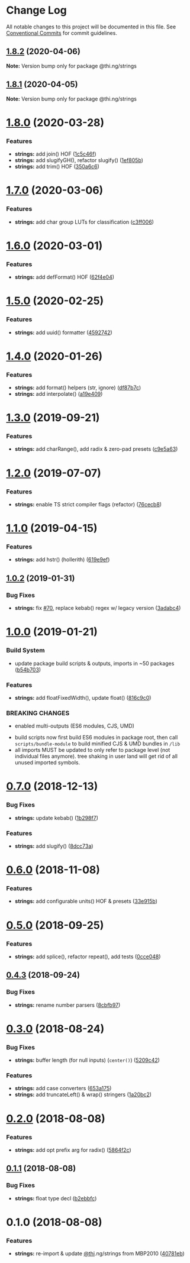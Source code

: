 # Change Log

All notable changes to this project will be documented in this file.
See [Conventional Commits](https://conventionalcommits.org) for commit guidelines.

## [1.8.2](https://github.com/thi-ng/umbrella/compare/@thi.ng/strings@1.8.1...@thi.ng/strings@1.8.2) (2020-04-06)

**Note:** Version bump only for package @thi.ng/strings





## [1.8.1](https://github.com/thi-ng/umbrella/compare/@thi.ng/strings@1.8.0...@thi.ng/strings@1.8.1) (2020-04-05)

**Note:** Version bump only for package @thi.ng/strings





# [1.8.0](https://github.com/thi-ng/umbrella/compare/@thi.ng/strings@1.7.0...@thi.ng/strings@1.8.0) (2020-03-28)


### Features

* **strings:** add join() HOF ([1c5c46f](https://github.com/thi-ng/umbrella/commit/1c5c46f5ac832865266613a6d71024507238b694))
* **strings:** add slugifyGH(), refactor slugify() ([1ef805b](https://github.com/thi-ng/umbrella/commit/1ef805be3f0347751eba6da0122e1277a5b81e21))
* **strings:** add trim() HOF ([350a6c6](https://github.com/thi-ng/umbrella/commit/350a6c6cb010e00f2053fb41eeb0f458ee8fb715))





# [1.7.0](https://github.com/thi-ng/umbrella/compare/@thi.ng/strings@1.6.0...@thi.ng/strings@1.7.0) (2020-03-06)


### Features

* **strings:** add char group LUTs for classification ([c3ff006](https://github.com/thi-ng/umbrella/commit/c3ff006b237bece057f675d62a47d29bab9df413))





# [1.6.0](https://github.com/thi-ng/umbrella/compare/@thi.ng/strings@1.5.2...@thi.ng/strings@1.6.0) (2020-03-01)


### Features

* **strings:** add defFormat() HOF ([62f4e04](https://github.com/thi-ng/umbrella/commit/62f4e04c72e8822930da3f337898dae0ea51f6d0))





# [1.5.0](https://github.com/thi-ng/umbrella/compare/@thi.ng/strings@1.4.0...@thi.ng/strings@1.5.0) (2020-02-25)


### Features

* **strings:** add uuid() formatter ([4592742](https://github.com/thi-ng/umbrella/commit/4592742daad1020aa336e3d819324f4555223160))





# [1.4.0](https://github.com/thi-ng/umbrella/compare/@thi.ng/strings@1.3.3...@thi.ng/strings@1.4.0) (2020-01-26)

### Features

* **strings:** add format() helpers (str, ignore) ([df87b7c](https://github.com/thi-ng/umbrella/commit/df87b7c7f0a1f9fa5b299fe8311fda02f40ab4cd))
* **strings:** add interpolate() ([a19e409](https://github.com/thi-ng/umbrella/commit/a19e4094494a8b4af6c35626e4a99394e0481a4e))

# [1.3.0](https://github.com/thi-ng/umbrella/compare/@thi.ng/strings@1.2.3...@thi.ng/strings@1.3.0) (2019-09-21)

### Features

* **strings:** add charRange(), add radix & zero-pad presets ([c9e5a63](https://github.com/thi-ng/umbrella/commit/c9e5a63))

# [1.2.0](https://github.com/thi-ng/umbrella/compare/@thi.ng/strings@1.1.3...@thi.ng/strings@1.2.0) (2019-07-07)

### Features

* **strings:** enable TS strict compiler flags (refactor) ([76cecb8](https://github.com/thi-ng/umbrella/commit/76cecb8))

# [1.1.0](https://github.com/thi-ng/umbrella/compare/@thi.ng/strings@1.0.7...@thi.ng/strings@1.1.0) (2019-04-15)

### Features

* **strings:** add hstr() (hollerith) ([619e9ef](https://github.com/thi-ng/umbrella/commit/619e9ef))

## [1.0.2](https://github.com/thi-ng/umbrella/compare/@thi.ng/strings@1.0.1...@thi.ng/strings@1.0.2) (2019-01-31)

### Bug Fixes

* **strings:** fix [#70](https://github.com/thi-ng/umbrella/issues/70), replace kebab() regex w/ legacy version ([3adabc4](https://github.com/thi-ng/umbrella/commit/3adabc4))

# [1.0.0](https://github.com/thi-ng/umbrella/compare/@thi.ng/strings@0.7.1...@thi.ng/strings@1.0.0) (2019-01-21)

### Build System

* update package build scripts & outputs, imports in ~50 packages ([b54b703](https://github.com/thi-ng/umbrella/commit/b54b703))

### Features

* **strings:** add floatFixedWidth(), update float() ([816c9c0](https://github.com/thi-ng/umbrella/commit/816c9c0))

### BREAKING CHANGES

* enabled multi-outputs (ES6 modules, CJS, UMD)

- build scripts now first build ES6 modules in package root, then call
  `scripts/bundle-module` to build minified CJS & UMD bundles in `/lib`
- all imports MUST be updated to only refer to package level
  (not individual files anymore). tree shaking in user land will get rid of
  all unused imported symbols.

# [0.7.0](https://github.com/thi-ng/umbrella/compare/@thi.ng/strings@0.6.0...@thi.ng/strings@0.7.0) (2018-12-13)

### Bug Fixes

* **strings:** update kebab() ([1b298f7](https://github.com/thi-ng/umbrella/commit/1b298f7))

### Features

* **strings:** add slugify() ([8dcc73a](https://github.com/thi-ng/umbrella/commit/8dcc73a))

# [0.6.0](https://github.com/thi-ng/umbrella/compare/@thi.ng/strings@0.5.2...@thi.ng/strings@0.6.0) (2018-11-08)

### Features

* **strings:** add configurable units() HOF & presets ([33e915b](https://github.com/thi-ng/umbrella/commit/33e915b))

<a name="0.5.0"></a>
# [0.5.0](https://github.com/thi-ng/umbrella/compare/@thi.ng/strings@0.4.3...@thi.ng/strings@0.5.0) (2018-09-25)

### Features

* **strings:** add splice(), refactor repeat(), add tests ([0cce048](https://github.com/thi-ng/umbrella/commit/0cce048))

<a name="0.4.3"></a>
## [0.4.3](https://github.com/thi-ng/umbrella/compare/@thi.ng/strings@0.4.2...@thi.ng/strings@0.4.3) (2018-09-24)

### Bug Fixes

* **strings:** rename number parsers ([8cbfb97](https://github.com/thi-ng/umbrella/commit/8cbfb97))

<a name="0.3.0"></a>
# [0.3.0](https://github.com/thi-ng/umbrella/compare/@thi.ng/strings@0.2.0...@thi.ng/strings@0.3.0) (2018-08-24)

### Bug Fixes

* **strings:** buffer length (for null inputs) (`center()`) ([5209c42](https://github.com/thi-ng/umbrella/commit/5209c42))

### Features

* **strings:** add case converters ([653a175](https://github.com/thi-ng/umbrella/commit/653a175))
* **strings:** add truncateLeft() & wrap() stringers ([1a20bc2](https://github.com/thi-ng/umbrella/commit/1a20bc2))

<a name="0.2.0"></a>
# [0.2.0](https://github.com/thi-ng/umbrella/compare/@thi.ng/strings@0.1.1...@thi.ng/strings@0.2.0) (2018-08-08)

### Features

* **strings:** add opt prefix arg for radix() ([5864f2c](https://github.com/thi-ng/umbrella/commit/5864f2c))

<a name="0.1.1"></a>
## [0.1.1](https://github.com/thi-ng/umbrella/compare/@thi.ng/strings@0.1.0...@thi.ng/strings@0.1.1) (2018-08-08)

### Bug Fixes

* **strings:** float type decl ([b2ebbfc](https://github.com/thi-ng/umbrella/commit/b2ebbfc))

<a name="0.1.0"></a>
# 0.1.0 (2018-08-08)

### Features

* **strings:** re-import & update [@thi](https://github.com/thi).ng/strings from MBP2010 ([40781eb](https://github.com/thi-ng/umbrella/commit/40781eb))
